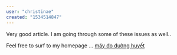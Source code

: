 ```yaml
---
user: "christinae"
created: "1534514847"
---
```


Very good article. I am going through some of these issues as well..


Feel free to surf to my homepage ... <a href="https://ytenamgiao.com/">máy đo đường huyết</a>

